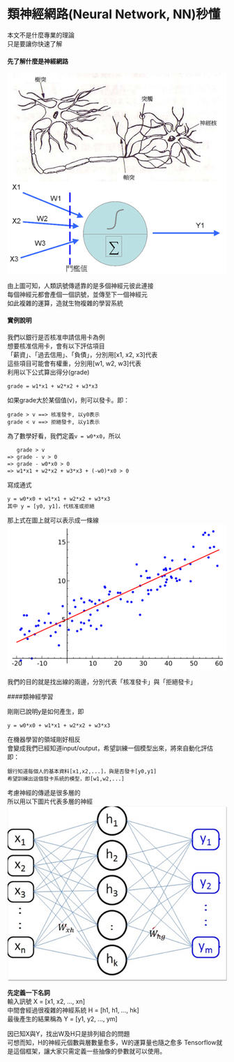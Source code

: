 # 類神經網路(Neural Network, NN)秒懂

本文不是什麼專業的理論  
只是要讓你快速了解  

#### 先了解什麼是神經網路

![](/assets/0001.png)

由上圖可知，人類訊號傳遞靠的是多個神經元彼此連接  
每個神經元都會產個一個訊號，並傳至下一個神經元  
如此複雜的運算，造就生物複雜的學習系統  

#### 實例說明

我們以銀行是否核准申請信用卡為例  
想要核准信用卡，會有以下評估項目  
「薪資」、「過去信用」、「負債」，分別用[x1, x2, x3]代表  
這些項目可能會有權重，分別用[w1, w2, w3]代表  
利用以下公式算出得分(grade)  
```
grade = w1*x1 + w2*x2 + w3*x3
```
如果grade大於某個值(v)，則可以發卡。即：
```
grade > v ==> 核准發卡, 以y0表示
grade < v ==> 拒絕發卡, 以y1表示
```
為了數學好看，我們定義`v = w0*x0`，所以
```
   grade > v
=> grade - v > 0
=> grade - w0*x0 > 0
=> w1*x1 + w2*x2 + w3*x3 + (-w0)*x0 > 0
```
寫成通式
```
y = w0*x0 + w1*x1 + w2*x2 + w3*x3
其中 y = [y0, y1]，代核准或拒絕
```

那上式在圖上就可以表示成一條線
![](/assets/1280px-Linear_regression.svg.png)

我們的目的就是找出線的兩邊，分別代表「核准發卡」與「拒絕發卡」



####類神經學習

剛剛已說明y是如何產生，即
```
y = w0*x0 + w1*x1 + w2*x2 + w3*x3
```
在機器學習的領域剛好相反  
會變成我們已經知道input/output，希望訓練一個模型出來，將來自動化評估  
即：
```
銀行知道每個人的基本資料[x1,x2,...]，與是否發卡[y0,y1]
希望訓練出這個發卡系統的模型，即[w1,w2,...]
```

考慮神經的傳遞是很多層的  
所以用以下圖片代表多層的神經  
![](/assets/1483983368-1814844174_n.png)

**先定義一下名詞**  
輸入訊號 X = [x1, x2, ..., xn]  
中間會經過很複雜的神經系統 H = [h1, h1, ..., hk]  
最後產生的結果稱為 Y = [y1, y2, ..., ym]  

因已知X與Y，找出W及H只是排列組合的問題  
可想而知，H的神經元個數與層數量愈多，W的運算量也隨之愈多
Tensorflow就是這個框架，讓大家只需定義一些抽像的參數就可以使用。
